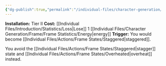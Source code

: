 ```yaml
---
{"dg-publish":true,"permalink":"/individual-files/character-generation/expansion-modules/tier-ii/bounce-back-module/"}
---
```


**Installation:** Tier II
**Cost:** [[Individual Files/Introduction/Statistics/Loss\|Lose]] 1 [[Individual Files/Character Generation/Frame/Frame Statistics/Energy\|energy]]
**Trigger:** You would become [[Individual Files/Actions/Frame States/Staggered\|staggered]].

You avoid the [[Individual Files/Actions/Frame States/Staggered\|stagger]] state and [[Individual Files/Actions/Frame States/Overheated\|overheat]] instead.